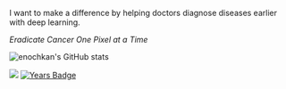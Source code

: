 I want to make a difference by helping doctors diagnose diseases earlier with deep learning.

_Eradicate Cancer One Pixel at a Time_

![enochkan's GitHub stats](https://github-readme-stats.vercel.app/api?username=enochkan&count_private=true&include_all_commits=true&show_icons=true&bg_color=00000000&text_color=8B949E&title_color=56A1F7&icon_color=56A1F7&custom_title=Profile%20Stats:)

![](https://komarev.com/ghpvc/?username=enochkan&label=Visits)
[![Years Badge](https://badges.pufler.dev/years/enochkan?color=blue)](https://badges.pufler.dev)

